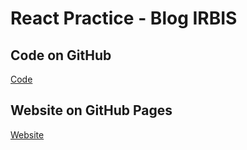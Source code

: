 # React Practice - Blog IRBIS

## Code on GitHub

[Code](https://github.com/oleksii-anoshkin/blog-irbis/tree/dev)

## Website on GitHub Pages

[Website](https://oleksii-anoshkin.github.io/blog-irbis/)
